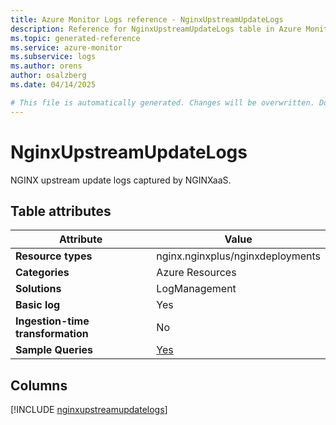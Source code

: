 ```yaml
---
title: Azure Monitor Logs reference - NginxUpstreamUpdateLogs
description: Reference for NginxUpstreamUpdateLogs table in Azure Monitor Logs.
ms.topic: generated-reference
ms.service: azure-monitor
ms.subservice: logs
ms.author: orens
author: osalzberg
ms.date: 04/14/2025

# This file is automatically generated. Changes will be overwritten. Do not change this file directly.
---
```


# NginxUpstreamUpdateLogs

NGINX upstream update logs captured by NGINXaaS.


## Table attributes

|Attribute|Value|
|---|---|
|**Resource types**|nginx.nginxplus/nginxdeployments|
|**Categories**|Azure Resources|
|**Solutions**| LogManagement|
|**Basic log**|Yes|
|**Ingestion-time transformation**|No|
|**Sample Queries**|[Yes](/azure/azure-monitor/reference/queries/nginxupstreamupdatelogs)|



## Columns
  
[!INCLUDE [nginxupstreamupdatelogs](~/reusable-content/ce-skilling/azure/includes/azure-monitor/reference/tables/nginxupstreamupdatelogs-include.md)]
